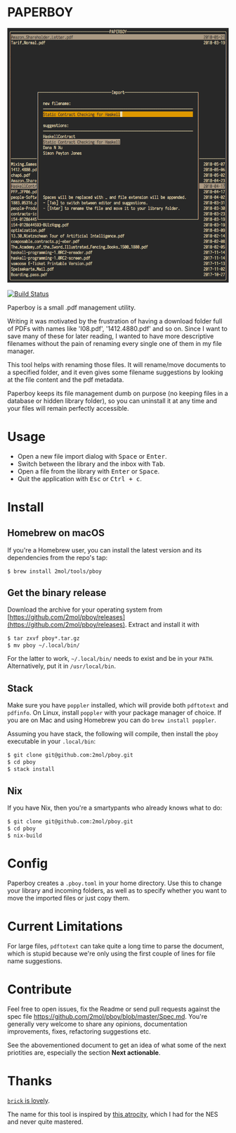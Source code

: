 # PAPERBOY

![import screen](https://raw.githubusercontent.com/2mol/pboy/master/doc/import.png)

[![Build Status](https://travis-ci.org/2mol/pboy.svg?branch=master)](https://travis-ci.org/2mol/pboy)

Paperboy is a small .pdf management utility.

Writing it was motivated by the frustration of having a download folder full of PDFs with names like 'I08.pdf', '1412.4880.pdf' and so on. Since I want to save many of these for later reading, I wanted to have more descriptive filenames without the pain of renaming every single one of them in my file manager.

This tool helps with renaming those files. It will rename/move documents to a specified folder, and it even gives some filename suggestions by looking at the file content and the pdf metadata.

Paperboy keeps its file management dumb on purpose (no keeping files in a database or hidden library folder), so you can uninstall it at any time and your files will remain perfectly accessible.

# Usage

- Open a new file import dialog with <kbd>Space</kbd> or <kbd>Enter</kbd>.
- Switch between the library and the inbox with <kbd>Tab</kbd>.
- Open a file from the library with <kbd>Enter</kbd> or <kbd>Space</kbd>.
- Quit the application with <kbd>Esc</kbd> or <kbd>Ctrl + c</kbd>.

# Install

## Homebrew on macOS

If you're a Homebrew user, you can install the latest version and its dependencies from the repo's tap:

```
$ brew install 2mol/tools/pboy
```

## Get the binary release

Download the archive for your operating system from [https://github.com/2mol/pboy/releases](https://github.com/2mol/pboy/releases). Extract and install it with

```
$ tar zxvf pboy*.tar.gz
$ mv pboy ~/.local/bin/
```

For the latter to work, `~/.local/bin/` needs to exist and be in your `PATH`. Alternatively, put it in `/usr/local/bin`.

## Stack

Make sure you have `poppler` installed, which will provide both `pdftotext` and `pdfinfo`. On Linux, install `poppler` with your package manager of choice. If you are on Mac and using Homebrew you can do `brew install poppler`.

Assuming you have stack, the following will compile, then install the `pboy` executable in your `.local/bin`:

```
$ git clone git@github.com:2mol/pboy.git
$ cd pboy
$ stack install
```

## Nix

If you have Nix, then you're a smartypants who already knows what to do:

```
$ git clone git@github.com:2mol/pboy.git
$ cd pboy
$ nix-build
```

# Config

Paperboy creates a `.pboy.toml` in your home directory. Use this to change your library and incoming folders, as well as to specify whether you want to move the imported files or just copy them.

# Current Limitations

For large files, `pdftotext` can take quite a long time to parse the document, which is stupid because we're only using the first couple of lines for file name suggestions.

# Contribute

Feel free to open issues, fix the Readme or send pull requests against the spec file https://github.com/2mol/pboy/blob/master/Spec.md. You're generally very welcome to share any opinions, documentation improvements, fixes, refactoring suggestions etc.

See the abovementioned document to get an idea of what some of the next priotities are, especially the section **Next actionable**.

# Thanks

[`brick` is lovely](https://github.com/jtdaugherty/brick/).

The name for this tool is inspired by [this atrocity](https://en.wikipedia.org/wiki/Paperboy_(video_game)), which I had for the NES and never quite mastered.
